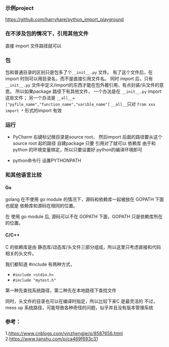 ### 示例project

https://github.com/harryhare/python_import_playground

### 在不涉及包的情况下，引用其他文件

直接 import 文件路径就可以

### 包

包和普通目录的区别只是包多了个`__init__.py` 文件。
有了这个文件后，在import 时则可以用目录名，而不是直接引用文件名。
同时 import 后，只有`__init__.py` 文件中定义/import的东西才能在包外被引用，有点封装/头文件的意思。
所以如果package 路径下有其他文件，
一个办法是在 `__init__.py`  import 这些文件；
另一个办法是 `__all__=["pyfile_name","function_name","varible_name"]`
`__all__`只对 `from xxx import *` 形式的import 有效


### 运行

* PyCharm
右键标记根目录是source root， 然后import 后面的路径要从这个source root 起的路径
自建package 只要 引用对了就可以
依赖库 由于和python 的环境变量绑定，所以只要设置好 python的编译环境即可

* python命令行
设置PYTHONPATH

### 和其他语言比较

#### Go

golang 在不使用 go module 的情况下，源码和依赖库一起被放在 GOPATH 下面
也就是 依赖库和源码在相同的位置。

在 使用 go module 后, 源码可以不在 GOPATH 下面，GOPATH 只是依赖库所在的位置。

#### C/C++

C 的依赖库是由 静态库/动态库/头文件三部分组成，所以这里只考虑直接和代码相关的头文件。

我们都知道 #include 有两种方式，

* `#include <stdio.h>`
* `#include "mytest.h"`

第一种先查找系统路径，第二种先在本地路径下查找文件

同时，头文件的目录也可以在编译时指定，所以比较下来C 是最灵活的
不过，mess up 系统路径，可能导致各种奇怪的问题，似乎并且没有版本管理系统


### 参考：
1.https://www.cnblogs.com/yinzhengjie/p/8587656.html
2.https://www.jianshu.com/p/ca469f693c31
